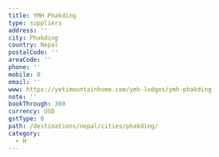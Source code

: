 ```yaml
---
title: YMH Phakding
type: suppliers
address: ''
city: Phakding
country: Nepal
postalCode: ''
areaCode: ''
phone: ''
mobile: 0
email: ''
www: https://yetimountainhome.com/ymh-lodges/ymh-phakding
note: ''
bookThrough: 360
currency: USD
gstType: 0
path: /destinations/nepal/cities/phakding/
category:
  - H
---
```


